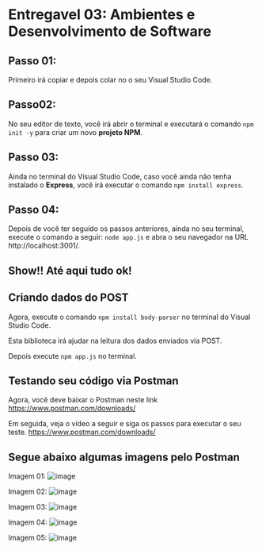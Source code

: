# Entregavel 03: Ambientes e Desenvolvimento de Software

## Passo 01:
Primeiro irá copiar e depois colar no o seu Visual Studio Code.

## Passo02:
No seu editor de texto, você irá abrir o terminal e executará o comando `npm init -y` para criar um novo **projeto NPM**.

## Passo 03:
Ainda no terminal do Visual Studio Code, caso você ainda não tenha instalado o **Express**, você irá executar o comando `npm install express`.

## Passo 04:
Depois de você ter seguido os passos anteriores, ainda no seu terminal, execute o comando a seguir: `node app.js` e abra o seu navegador na URL http://localhost:3001/.

## Show!! Até aqui tudo ok!
## Criando dados do POST
Agora, execute o comando `npm install body-parser` no terminal do Visual Studio Code. 

Esta biblioteca irá ajudar na leitura dos dados enviados via POST.

Depois execute `npm app.js` no terminal.

## Testando seu código via Postman
Agora, você deve baixar o Postman neste link https://www.postman.com/downloads/

Em seguida, veja o vídeo a seguir e siga os passos para executar o seu teste. https://www.postman.com/downloads/

## Segue abaixo algumas imagens pelo Postman

Imagem 01:
![image](https://user-images.githubusercontent.com/110478072/200720177-60292a16-95e7-4ae3-9448-7e898546d801.png)

Imagem 02:
![image](https://user-images.githubusercontent.com/110478072/200720529-aebfa81a-819f-410a-ac06-b0c49d3dfe97.png)

Imagem 03:
![image](https://user-images.githubusercontent.com/110478072/200720646-70b6cf6d-5017-46e5-8a3b-a41527da3389.png)

Imagem 04:
![image](https://user-images.githubusercontent.com/110478072/200720760-7bbf6d75-a092-4ebe-881e-227c29c4bdb7.png)

Imagem 05:
![image](https://user-images.githubusercontent.com/110478072/200720855-6d1dda90-bf20-4293-9f05-958ff12e5458.png)
